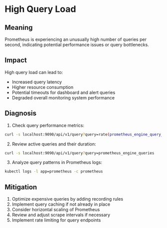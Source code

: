 # High Query Load

## Meaning
Prometheus is experiencing an unusually high number of queries per second, indicating potential performance issues or query bottlenecks.

## Impact
High query load can lead to:
- Increased query latency
- Higher resource consumption
- Potential timeouts for dashboard and alert queries
- Degraded overall monitoring system performance

## Diagnosis
1. Check query performance metrics:
```bash
curl -s localhost:9090/api/v1/query?query=rate(prometheus_engine_query_duration_seconds_count[5m])
```

2. Review active queries and their duration:
```bash
curl -s localhost:9090/api/v1/query?query=prometheus_engine_queries
```

3. Analyze query patterns in Prometheus logs:
```bash
kubectl logs -l app=prometheus -c prometheus
```

## Mitigation
1. Optimize expensive queries by adding recording rules
2. Implement query caching if not already in place
3. Consider horizontal scaling of Prometheus
4. Review and adjust scrape intervals if necessary
5. Implement rate limiting for query endpoints